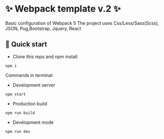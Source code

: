 # ✨ Webpack template v.2 ✨
Basic configuration of Webpack 5
The project uses Css/Less/Sass(Scss), JSON, Pug,Bootstrap, Jquery, React

## 🚀 Quick start
- Clone this repo and npm install
```
npm i
```
Commands in terminal:  
- Development server
```
npm start
```
- Production build
```
npm run build
```
- Development mode
```
npm run dev
```
